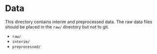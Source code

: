 # Data

This directory contains interim and preprocessed data. The raw data files should be placed in the `raw/` directory but not to git.

* `raw/`
* `interim/`
* `preprocessed/`